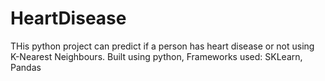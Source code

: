# HeartDisease
THis python project can predict if a person has heart disease or not using K-Nearest Neighbours. Built using python, Frameworks used: SKLearn, Pandas
